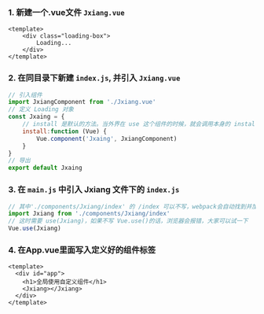 ### 1. 新建一个.vue文件 `Jxiang.vue`
```vue
<template>
    <div class="loading-box">
        Loading...
    </div>
</template>
```

### 2. 在同目录下新建 `index.js`, 并引入 `Jxiang.vue`
```js
// 引入组件
import JxiangComponent from './Jxiang.vue'
// 定义 Loading 对象
const Jxaing = {
    // install 是默认的方法。当外界在 use 这个组件的时候，就会调用本身的 install 方法，同时传一个 Vue 这个类的参数。
    install:function (Vue) {
        Vue.component('Jxaing', JxiangComponent)
    }
}
// 导出
export default Jxaing
```

### 3. 在 `main.js` 中引入 Jxiang 文件下的 `index.js`
```js
// 其中'./components/Jxiang/index' 的 /index 可以不写，webpack会自动找到并加载 index 。如果是其他的名字就需要写上。
import Jxiang from './components/Jxiang/index'
// 这时需要 use(Jxiang)，如果不写 Vue.use()的话，浏览器会报错，大家可以试一下
Vue.use(Jxiang)
```

### 4. 在App.vue里面写入定义好的组件标签 <Jxiang></Jxiang>
```vue
<template>
  <div id="app">
    <h1>全局使用自定义组件</h1>
    <Jxiang></Jxiang>
  </div>
</template>
```